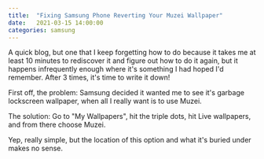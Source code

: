 ```yaml
---
title:  "Fixing Samsung Phone Reverting Your Muzei Wallpaper"
date:   2021-03-15 14:00:00
categories: samsung
---
```


A quick blog, but one that I keep forgetting how to do because it takes me at least 10 minutes to rediscover it and figure out how to do it again, but it happens infrequently enough where it's something I had hoped I'd remember. After 3 times, it's time to write it down!

First off, the problem: Samsung decided it wanted me to see it's garbage lockscreen wallpaper, when all I really want is to use Muzei.

The solution: Go to "My Wallpapers", hit the triple dots, hit Live wallpapers, and from there choose Muzei.

Yep, really simple, but the location of this option and what it's buried under makes no sense.